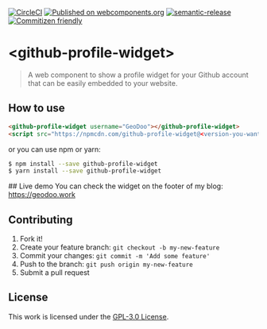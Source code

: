 [![CircleCI](https://circleci.com/gh/GeoDoo/github-profile-widget.svg?style=svg)](https://circleci.com/gh/GeoDoo/github-profile-widget)
[![Published on webcomponents.org](https://img.shields.io/badge/webcomponents.org-published-blue.svg)](https://www.webcomponents.org/element/github-profile-widget)
[![semantic-release](https://img.shields.io/badge/%20%20%F0%9F%93%A6%F0%9F%9A%80-semantic--release-e10079.svg)](https://github.com/semantic-release/semantic-release)
[![Commitizen friendly](https://img.shields.io/badge/commitizen-friendly-brightgreen.svg)](http://commitizen.github.io/cz-cli/)

# \<github-profile-widget\>

> A web component to show a profile widget for your Github account that can be easily embedded to your website.

## How to use

```html
<github-profile-widget username="GeoDoo"></github-profile-widget>
<script src="https://npmcdn.com/github-profile-widget@<version-you-want>/github-profile-widget.js"></script>
```

or you can use npm or yarn:

```bash
$ npm install --save github-profile-widget
$ yarn install --save github-profile-widget
```
## Live demo
You can check the widget on the footer of my blog: https://geodoo.work

## Contributing

1. Fork it!
2. Create your feature branch: `git checkout -b my-new-feature`
3. Commit your changes: `git commit -m 'Add some feature'`
4. Push to the branch: `git push origin my-new-feature`
5. Submit a pull request

## License

This work is licensed under the [GPL-3.0 License](LICENSE.md).
